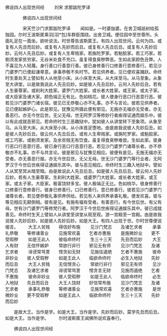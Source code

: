   佛说四人出现世间经
　　刘宋 求那跋陀罗译




　　　　佛说四人出现世间经

　　　　宋天竺沙门求那跋陀罗译
　　闻如是。一时婆伽婆。在舍卫城祇树给孤独园。尔时王波斯匿乘羽[羽*包]车群臣围绕。出舍卫城。便往园中至世尊所。头面礼足在一面坐。欲听说法。时世尊告波斯匿王。有四人出现世间。云何为四。或复有人先丑而后妙。或复有人先妙而后丑。或复有人先丑后丑。或复有人先妙后妙。云何人先丑后妙。或复有人生卑贱家。若旃陀罗家。若魁脍家。若工巧家。若剔须发家贫穷家。无谷米处食不充口。虽复得食臭秽弊恶。生如此家颜色丑弊。人不喜见为人轻蔑。身行善口行善意行善。彼已身修善行口修善行意修善行。若见沙门婆罗门已便起谦卑意。承事恭敬不失时节。若见供养者。见已便欢喜踊跃。命终时生善处天上譬如有人从地至小床。从小床至大床。从大床至马。从马至象。从象至大讲堂。以是故我说此人先丑后妙。如是彼人先丑后妙。云何人先妙后丑。若有人生豪尊家。或刹利大姓家。婆罗门大姓家。或长者大姓家。或王家。或太子家。或大臣家及诸大家。颜色端正无有比。色如桃花。彼人便身行恶口行恶意行恶。彼若见沙门婆罗门诸长宿。彼见已无恭敬心亦不礼事。亦不与言论。彼若见供养者。见已便起嫉妒心。此是邪见。犹豫见所摄此便有邪见。无施亦无福亦无受者。亦无善恶行。亦无今世后世。无父无母。世无阿罗汉等修妙行者疾得证通而娱乐中。彼以有此成就恶邪见。若命终时生三恶趣狱中。犹如彼人从讲堂转下至象项。从象至马。从马至大床。从大床至小床。从小床首足堕地。由是故我说彼人先妙后丑。如是彼人先妙后丑。彼云何人先丑后丑。或有人生卑贱家。或旃陀罗家。或魁脍家。或工巧家。或剔须发家。及余贫贱无有饮食。虽复得食臭秽难尝。生如此家。彼身行恶口行恶意行恶。彼已身行恶口行恶意行恶。若见沙门婆罗门诸尊长者。亦不恭敬亦不礼事。亦不与共言论。彼是邪见与犹豫见相应。彼便有是见。无施无福亦无受者。亦无善恶行报。亦无今世后世。无父无母。世无沙门婆罗门等行业者。无阿罗汉于今世后世疾得证通娱乐其中。彼与恶见相应。命终时生三趣入地狱中。譬如人从冥至冥从暗至暗。由是故说此人先丑后丑。如是彼人先丑后丑。彼云何人先妙后妙。若有人生豪尊家。生刹利大姓家。或婆罗门大姓家。或长者大姓家。或王家。或太子家。大臣家。极富饶财多宝。彼人极端正无比。色如桃华。彼身修善行口修善行意修善行。彼身已修善行。口已修善行。意已修善行。彼若见沙门婆罗门诸尊长者。若见便恭敬礼事供养供给。若见有人来供养承事礼敬。便发欢喜。彼与等见相应无颠倒相。彼有是见。有施有福有受者。有善恶行。有今世后世。有父有母。世有沙门婆罗门等修梵行者。阿罗汉于今世后世疾得证通娱乐其中。彼已成就善见。命终时生天上譬如人从讲堂至讲堂从观至观。游一宫殿至一宫殿。由是故我说彼人先妙后妙。如是彼人先妙后妙。如是大王。有四人出现于世。尔时世尊便说偈言。
　　大王人贫贱　　得信好布施
　　见沙门梵志　　及诸乞求者
　　承事礼恭敬　　等修诸善业
　　见施常欢喜　　乞者亦惠施
　　是施微妙业　　更不受瑕秽
　　如是王此人　　彼临命终时
　　生三十三天　　先丑而后妙
　　大王人有财　　无信怀嫉妒
　　常欲行非行　　邪见无有师
　　见沙门梵志　　及诸乞求者
　　诽谤常骂詈　　悭贪如无财
　　见施往遏绝　　乞者不惠施
　　彼命非妙业　　彼人受瑕秽
　　如是王此人　　临欲命终时
　　必生入地狱　　先妙而后丑
　　大王人贫贱　　无信悭贪心
　　常欲行非行　　邪见无有师
　　见沙门梵志　　及诸乞求者
　　诽谤常骂詈　　悭贪言无财
　　见施而遏绝　　乞者不惠施
　　彼命非妙业　　彼人受瑕秽
　　如是王此人　　临欲命终时
　　必生入地狱　　先丑而后丑
　　大王人饶财　　好信常布施
　　见沙门梵志　　及诸乞求者
　　承事礼恭敬　　等修诸善业
　　见施常欢喜　　乞者亦惠施
　　是世微妙业　　更不受瑕秽
　　如是王此人　　临欲命终时
　　生三十三天　　先妙而后妙

　　是故大王。当作是学。如是大王。当作是学。先妙而后妙。莫学先丑而后丑。如是大王。当作是学。
　　尔时波斯匿王闻佛所说欢喜奉行。

　　佛说四人出现世间经


